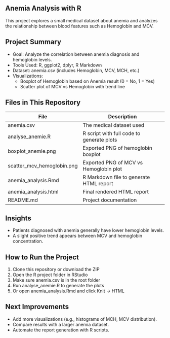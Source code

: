 ##  Anemia Analysis with R

This project explores a small medical dataset about anemia and analyzes the relationship between blood features such as Hemoglobin and MCV.

##  Project Summary

- Goal: Analyze the correlation between anemia diagnosis and hemoglobin levels.
- Tools Used: R, ggplot2, dplyr, R Markdown
- Dataset: anemia.csv (includes Hemoglobin, MCV, MCH, etc.)
- Visualizations:
  - Boxplot of Hemoglobin based on Anemia result (0 = No, 1 = Yes)
  - Scatter plot of MCV vs Hemoglobin with trend line

##  Files in This Repository

| File                      | Description                                  |
|---------------------------|----------------------------------------------|
| anemia.csv              | The medical dataset used                     |
| analyse_anemie.R        | R script with full code to generate plots    |
| boxplot_anemie.png      | Exported PNG of hemoglobin boxplot           |
| scatter_mcv_hemoglobin.png | Exported PNG of MCV vs Hemoglobin plot   |
| anemia_analysis.Rmd     | R Markdown file to generate HTML report      |
| anemia_analysis.html    | Final rendered HTML report                   |
| README.md               | Project documentation                        |

##  Insights

- Patients diagnosed with anemia generally have lower hemoglobin levels.
- A slight positive trend appears between MCV and hemoglobin concentration.

##  How to Run the Project

1. Clone this repository or download the ZIP
2. Open the R project folder in RStudio
3. Make sure anemia.csv is in the root folder
4. Run analyse_anemie.R to generate the plots
5. Or open anemia_analysis.Rmd and click Knit → HTML

##  Next Improvements

- Add more visualizations (e.g., histograms of MCH, MCV distribution).
- Compare results with a larger anemia dataset.
- Automate the report generation with R scripts.



